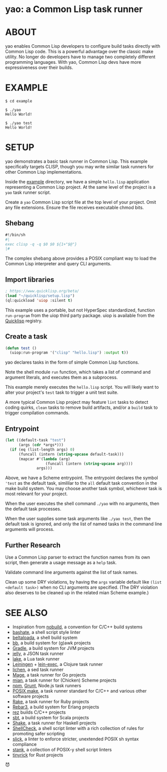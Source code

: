 # yao: a Common Lisp task runner

# ABOUT

yao enables Common Lisp developers to configure build tasks directly with Common Lisp code. This is a powerful advantage over the classic make utility. No longer do developers have to manage two completely different programming languages. With yao, Common Lisp devs have more expressiveness over their builds.

# EXAMPLE

```console
$ cd example

$ ./yao
Hello World!

$ ./yao test
Hello World!
```

# SETUP

yao demonstrates a basic task runner in Common Lisp. This example specifically targets CLISP, though you may write similar task runners for other Common Lisp implementations.

Inside the [example](example) directory, we have a simple `hello.lisp` application representing a Common Lisp project. At the same level of the project is a `yao` task runner script.

Create a `yao` Common Lisp script file at the top level of your project. Omit any file extensions. Ensure the file receives executable chmod bits.

## Shebang

```commonlisp
#!/bin/sh
#|
exec clisp -q -q $0 $0 ${1+"$@"}
|#
```

The complex shebang above provides a POSIX compliant way to load the Common Lisp interpreter and query CLI arguments.

## Import libraries

```commonlisp
; https://www.quicklisp.org/beta/
(load "~/quicklisp/setup.lisp")
(ql:quickload 'uiop :silent t)
```

This example uses a portable, but not HyperSpec standardized, function `run-program` from the uiop third party package. uiop is available from the [Quicklisp](https://www.quicklisp.org/beta/) registry.

## Create a task

```commonlisp
(defun test ()
  (uiop:run-program '("clisp" "hello.lisp") :output t))
```

yao declares tasks in the form of simple Common Lisp functions.

Note the shell module `run` function, which takes a list of command and argument literals, and executes them as a subprocess.

This example merely executes the `hello.lisp` script. You will likely want to alter your project's `test` task to trigger a unit test suite.

A more typical Common Lisp project may feature `lint` tasks to detect coding quirks, `clean` tasks to remove build artifacts, and/or a `build` task to trigger compilation commands.

## Entrypoint

```scheme
(let ((default-task "test")
      (args (cdr *args*)))
  (if (eq (list-length args) 0)
      (funcall (intern (string-upcase default-task)))
      (mapcar #'(lambda (arg)
                  (funcall (intern (string-upcase arg))))
              args)))
```

Above, we have a Scheme entrypoint. The entrypoint declares the symbol `'test` as the default task, simililar to the `all` default task convention in the make build system. You may choose another task symbol, whichever task is most relevant for your project.

When the user executes the shell command `./yao` with no arguments, then the default task processes.

When the user supplies some task arguments like `./yao test`, then the default task is ignored, and only the list of named tasks in the command line arguments will process.

## Further Research

Use a Common Lisp parser to extract the function names from its own script, then generate a usage message as a `help` task.

Validate command line arguments against the list of task names.

Clean up some DRY violations, by having the `args` variable default like `(list <default task>)` when no CLI arguments are specified. (The DRY violation also deserves to be cleaned up in the related mian Scheme example.)

# SEE ALSO

* Inspiration from [nobuild](https://github.com/tsoding/nobuild), a convention for C/C++ build systems
* [bashate](https://github.com/openstack/bashate), a shell script style linter
* [beltaloada](https://github.com/mcandre/beltaloada), a shell build system
* [bb](https://github.com/mcandre/bb), a build system for (g)awk projects
* [Gradle](https://gradle.org/), a build system for JVM projects
* [jelly](https://github.com/mcandre/jelly), a JSON task runner
* [lake](https://luarocks.org/modules/steved/lake), a Lua task runner
* [Leiningen](https://leiningen.org/) + [lein-exec](https://github.com/kumarshantanu/lein-exec), a Clojure task runner
* [lichen](https://github.com/mcandre/lichen), a sed task runner
* [Mage](https://magefile.org/), a task runner for Go projects
* [mian](https://github.com/mcandre/mian), a task runner for (Chicken) Scheme projects
* [npm](https://www.npmjs.com/), [Grunt](https://gruntjs.com/), Node.js task runners
* [POSIX make](https://pubs.opengroup.org/onlinepubs/009695299/utilities/make.html), a task runner standard for C/C++ and various other software projects
* [Rake](https://ruby.github.io/rake/), a task runner for Ruby projects
* [Rebar3](https://www.rebar3.org/), a build system for Erlang projects
* [rez](https://github.com/mcandre/rez) builds C/C++ projects
* [sbt](https://www.scala-sbt.org/index.html), a build system for Scala projects
* [Shake](https://shakebuild.com/), a task runner for Haskell projects
* [ShellCheck](https://www.shellcheck.net/), a shell script linter with a rich collection of rules for promoting safer scripting
* [slick](https://github.com/mcandre/slick), a linter to enforce stricter, unextended POSIX sh syntax compliance
* [stank](https://github.com/mcandre/stank), a collection of POSIX-y shell script linters
* [tinyrick](https://github.com/mcandre/tinyrick) for Rust projects

😈
